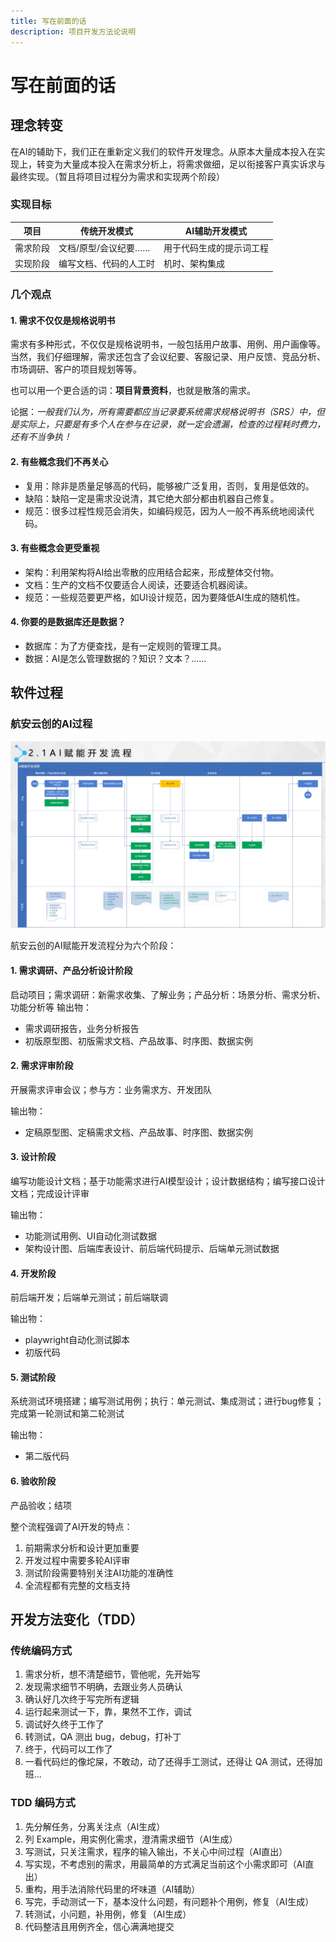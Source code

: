 ```yaml
---
title: 写在前面的话
description: 项目开发方法论说明
---
```


# 写在前面的话

## 理念转变

在AI的辅助下，我们正在重新定义我们的软件开发理念。从原本大量成本投入在实现上，转变为大量成本投入在需求分析上，将需求做细，足以衔接客户真实诉求与最终实现。（暂且将项目过程分为需求和实现两个阶段）

### 实现目标
<script setup>
import { ref } from 'vue'

const option = ref({
  tooltip: {
    trigger: 'item',
    formatter: '{b}: {c}%'
  },
  legend: {
    orient: 'horizontal',
    top: '10%'
  },
  series: [
    {
      name: '传统开发模式',
      type: 'pie',
      radius: '50%',
      center: ['20%', '50%'],
      data: [
        { value: 30, name: '需求阶段' },
        { value: 70, name: '实现阶段' }
      ],
      label: {
        show: true,
        position: 'inside',
        formatter: '{b}: {c}%',
        fontSize: 14
      },
      emphasis: {
        itemStyle: {
          shadowBlur: 10,
          shadowOffsetX: 0,
          shadowColor: 'rgba(0, 0, 0, 0.5)'
        }
      }
    },
    {
      name: 'AI辅助开发模式',
      type: 'pie',
      radius: '50%',
      center: ['80%', '50%'],
      data: [
        { value: 70, name: '需求阶段' },
        { value: 30, name: '实现阶段' }
      ],
      label: {
        show: true,
        position: 'inside',
        formatter: '{b}: {c}%',
        fontSize: 14
      },
      emphasis: {
        itemStyle: {
          shadowBlur: 10,
          shadowOffsetX: 0,
          shadowColor: 'rgba(0, 0, 0, 0.5)'
        }
      }
    }
  ],
  graphic: [
    {
      type: 'group',
      left: '40%',
      top: 'center',
      children: [{
        type: 'text',
        style: {
          text: '→',
          font: 'bold 30px sans-serif',
        },
        silent: true
      }]
    },
    {
      type: 'text',
      left: '20%',
      bottom: '5%',
      style: {
        text: '传统开发模式',
        textAlign: 'center',
        font: 'bold 16px sans-serif'
      }
    },
    {
      type: 'text',
      left: '80%',
      bottom: '5%',
      style: {
        text: 'AI辅助开发模式',
        textAlign: 'center',
        font: 'bold 16px sans-serif'
      }
    }
  ]
})
</script>

<ClientOnly>
  <ECharts :option="option" />
</ClientOnly>


| 项目 | 传统开发模式 | AI辅助开发模式 |
|------|------------|--------------|
| 需求阶段 | 文档/原型/会议纪要…… | 用于代码生成的提示词工程 |
| 实现阶段 | 编写文档、代码的人工时 | 机时、架构集成 |




### 几个观点

#### 1. 需求不仅仅是规格说明书

需求有多种形式，不仅仅是规格说明书，一般包括用户故事、用例、用户画像等。当然，我们仔细理解，需求还包含了会议纪要、客服记录、用户反馈、竞品分析、市场调研、客户的项目规划等等。

也可以用一个更合适的词：**项目背景资料**，也就是散落的需求。

论据：*一般我们认为，所有需要都应当记录要系统需求规格说明书（SRS）中，但是实际上，只要是有多个人在参与在记录，就一定会遗漏，检查的过程耗时费力，还有不当争执！*

#### 2. 有些概念我们不再关心

- 复用：除非是质量足够高的代码，能够被广泛复用，否则，复用是低效的。
- 缺陷：缺陷一定是需求没说清，其它绝大部分都由机器自己修复。
- 规范：很多过程性规范会消失，如编码规范，因为人一般不再系统地阅读代码。

#### 3. 有些概念会更受重视

- 架构：利用架构将AI给出零散的应用结合起来，形成整体交付物。
- 文档：生产的文档不仅要适合人阅读，还要适合机器阅读。
- 规范：一些规范要更严格，如UI设计规范，因为要降低AI生成的随机性。

#### 4. 你要的是数据库还是数据？

- 数据库：为了方便查找，是有一定规则的管理工具。
- 数据：AI是怎么管理数据的？知识？文本？……




## 软件过程

### 航安云创的AI过程

![航安云创的AI过程](../../public/images/2402011453.png)

航安云创的AI赋能开发流程分为六个阶段：

#### 1. 需求调研、产品分析设计阶段

启动项目；需求调研：新需求收集、了解业务；产品分析：场景分析、需求分析、功能分析等
输出物：

- 需求调研报告，业务分析报告
- 初版原型图、初版需求文档、产品故事、时序图、数据实例

#### 2. 需求评审阶段

开展需求评审会议；参与方：业务需求方、开发团队

输出物：

- 定稿原型图、定稿需求文档、产品故事、时序图、数据实例

#### 3. 设计阶段

编写功能设计文档；基于功能需求进行AI模型设计；设计数据结构；编写接口设计文档；完成设计评审

输出物：

- 功能测试用例、UI自动化测试数据
- 架构设计图、后端库表设计、前后端代码提示、后端单元测试数据

#### 4. 开发阶段

前后端开发；后端单元测试；前后端联调

输出物：

- playwright自动化测试脚本
- 初版代码

#### 5. 测试阶段

系统测试环境搭建；编写测试用例；执行：单元测试、集成测试；进行bug修复；完成第一轮测试和第二轮测试

输出物：

- 第二版代码

#### 6. 验收阶段

产品验收；结项


整个流程强调了AI开发的特点：
1. 前期需求分析和设计更加重要
2. 开发过程中需要多轮AI评审
3. 测试阶段需要特别关注AI功能的准确性
4. 全流程都有完整的文档支持




## 开发方法变化（TDD）

### 传统编码方式

1. 需求分析，想不清楚细节，管他呢，先开始写
2. 发现需求细节不明确，去跟业务人员确认
3. 确认好几次终于写完所有逻辑
4. 运行起来测试一下，靠，果然不工作，调试
5. 调试好久终于工作了
6. 转测试，QA 测出 bug，debug，打补丁
7. 终于，代码可以工作了
8. 一看代码烂的像坨屎，不敢动，动了还得手工测试，还得让 QA 测试，还得加班...

### TDD 编码方式

1. 先分解任务，分离关注点（AI生成）
2. 列 Example，用实例化需求，澄清需求细节（AI生成）
3. 写测试，只关注需求，程序的输入输出，不关心中间过程（AI直出）
4. 写实现，不考虑别的需求，用最简单的方式满足当前这个小需求即可（AI直出）
5. 重构，用手法消除代码里的坏味道（AI辅助）
6. 写完，手动测试一下，基本没什么问题，有问题补个用例，修复（AI生成）
7. 转测试，小问题，补用例，修复（AI生成）
8. 代码整洁且用例齐全，信心满满地提交




